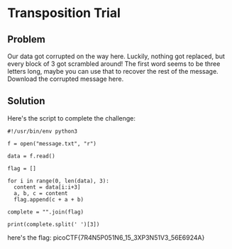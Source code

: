 # Transposition Trial

## Problem

Our data got corrupted on the way here. Luckily, nothing got replaced, but every block of 3 got scrambled around! The first word seems to be three letters long, maybe you can use that to recover the rest of the message. Download the corrupted message here.

## Solution

Here's the script to complete the challenge:

```
#!/usr/bin/env python3

f = open("message.txt", "r")

data = f.read()

flag = []

for i in range(0, len(data), 3):
  content = data[i:i+3]
  a, b, c = content
  flag.append(c + a + b)

complete = "".join(flag)

print(complete.split(' ')[3])
```

here's the flag: picoCTF{7R4N5P051N6_15_3XP3N51V3_56E6924A}
